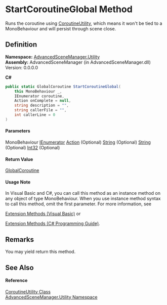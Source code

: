 # StartCoroutineGlobal Method

Runs the coroutine using [CoroutineUtility](T_AdvancedSceneManager_Utility_CoroutineUtility.md), which means it won't be tied to a MonoBehaviour and will persist through scene close.

## Definition

**Namespace:** [AdvancedSceneManager.Utility](N_AdvancedSceneManager_Utility.md)\
**Assembly:** AdvancedSceneManager (in AdvancedSceneManager.dll) Version: 0.0.0.0

**C#**

```c#
public static GlobalCoroutine StartCoroutineGlobal(
	this MonoBehaviour _,
	IEnumerator coroutine,
	Action onComplete = null,
	string description = "",
	string callerFile = "",
	int callerLine = 0
)
```

#### Parameters

&#x20; MonoBehaviour   [IEnumerator](https://learn.microsoft.com/dotnet/api/system.collections.ienumerator)   [Action](https://learn.microsoft.com/dotnet/api/system.action)  (Optional)   [String](https://learn.microsoft.com/dotnet/api/system.string)  (Optional)   [String](https://learn.microsoft.com/dotnet/api/system.string)  (Optional)   [Int32](https://learn.microsoft.com/dotnet/api/system.int32)  (Optional)&#x20;

#### Return Value

[GlobalCoroutine](T_AdvancedSceneManager_Utility_GlobalCoroutine.md)

#### Usage Note

In Visual Basic and C#, you can call this method as an instance method on any object of type MonoBehaviour. When you use instance method syntax to call this method, omit the first parameter. For more information, see

[Extension Methods (Visual Basic)](https://docs.microsoft.com/dotnet/visual-basic/programming-guide/language-features/procedures/extension-methods) or

[Extension Methods (C# Programming Guide)](https://docs.microsoft.com/dotnet/csharp/programming-guide/classes-and-structs/extension-methods).

## Remarks

You may yield return this method.

## See Also

#### Reference

[CoroutineUtility Class](T_AdvancedSceneManager_Utility_CoroutineUtility.md)\
[AdvancedSceneManager.Utility Namespace](N_AdvancedSceneManager_Utility.md)
